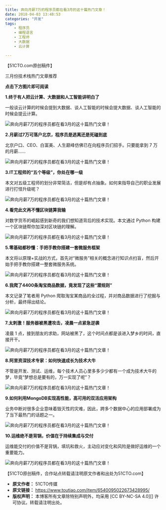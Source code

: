 ```yaml
---
title: 奔向月薪7万的程序员都在看3月的这十篇热门文章！
date: 2018-04-03 13:48:53
categories: "开发"
tags:
	- 程序员
	- 编程语言
	- 工程师
	- 大数据
	- 云计算

---
```


【51CTO.com原创稿件】

三月份技术栈热门文章推荐

 **点击下方图片即可阅读**

**1.终于有人把云计算、大数据和人工智能讲明白了**

一般谈云计算的时候会提到大数据、谈人工智能的时候会提大数据、谈人工智能的时候会提云计算。

![奔向月薪7万的程序员都在看3月的这十篇热门文章！][7_3]

**2.月薪过7万可落户北京，程序员是逃离还是死磕到底**

北京户口、CEO、白富美、人生巅峰仿佛已在向程序员们招手。只要能拿到 7 万的月薪……

![奔向月薪7万的程序员都在看3月的这十篇热门文章！][7_3 1]

**3.IT工程师的“五个等级”，你处在哪一级**

本文对五级工程师的划分非常简洁，但是却有点抽象。如何来指导自己的职业发展进行打怪升级呢？

![奔向月薪7万的程序员都在看3月的这十篇热门文章！][7_3 2]

**4.看完此文再不懂区块链算我输**

对数字货币的崛起感到新奇的我们想知道背后的技术实现。本文通过 Python 构建一个区块链帮你加深对区块链的理解。

![奔向月薪7万的程序员都在看3月的这十篇热门文章！][7_3 3]

**5.零基础都秒懂：手把手教你搭建一套微服务框架**

本文将以原理+实战的方式，首先对“微服务”相关的概念进行知识点扫盲，然后开始手把手教你搭建一整套微服务系统。

![奔向月薪7万的程序员都在看3月的这十篇热门文章！][7_3 4]

**6.我爬了4400条淘宝商品数据，竟发现了这些“潜规则”**

本文记录了笔者用 Python 爬取淘宝某商品的全过程，并对商品数据进行了挖掘与分析，最终得出结论。

![奔向月薪7万的程序员都在看3月的这十篇热门文章！][7_3 5]

**7.太刺激！服务器被黑遭攻击，凌晨一点紧急逆袭**

凌晨 1 点，接到朋友的求助，网站被黑了，这个时间点都是该进入梦乡的时间，直接开干。

![奔向月薪7万的程序员都在看3月的这十篇热门文章！][7_3 6]

**8.阿里资深技术专家：如何快速成长为技术大牛**

不管是开发、测试、运维，每个技术人员心里多多少少都有一个成为技术大牛的梦，毕竟“梦想总是要有的，万一实现了呢”？

![奔向月薪7万的程序员都在看3月的这十篇热门文章！][7_3 7]

**9.如何利用MongoDB实现高性能，高可用的双活应用架构**

业务中断对很多企业意味着毁灭性的灾难，因此，跨多个数据中心的应用部署成为了当下最热门的话题之一。

![奔向月薪7万的程序员都在看3月的这十篇热门文章！][7_3 8]

**10.运维绝不是背锅，价值在于持续集成与交付**

运维能交付的价值不是背锅，填坑和救火，主动应对变化和风险是做好运维的一个重要能力。

![奔向月薪7万的程序员都在看3月的这十篇热门文章！][7_3 9]

【51CTO原创稿件，合作站点转载请注明原文作者和出处为51CTO.com】


[7_3]: static/resources/crawler/JAAB-JBQN-3YER.jpg
[7_3 1]: static/resources/crawler/EFAN-VVII-YIZQ.jpg
[7_3 2]: static/resources/crawler/NMIN-JUFJ-RZFF.jpg
[7_3 3]: static/resources/crawler/MIIA-ZJEA-AM7N.jpg
[7_3 4]: static/resources/crawler/MFAE-MMF3-2UYR.jpg
[7_3 5]: static/resources/crawler/7RVR-VANN-MNIB.jpg
[7_3 6]: static/resources/crawler/QURI-63Q3-UFQF.jpg
[7_3 7]: http://p3.pstatp.com/large/pgc-image/15227344938561e015edf3c
[7_3 8]: static/resources/crawler/FZJV-JBFA-3EEZ.jpg
[7_3 9]: static/resources/crawler/RAYY-MVRJ-JA2E.jpg
 *  **原文作者：** 51CTO传媒
 *  **原文链接：** https://www.toutiao.com/item/6540095022673428995/
 *  **版权声明：** 本博客所有文章除特别声明外，均采用 [CC BY-NC-SA 4.0][] 许可协议。转载请注明出处。
